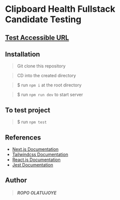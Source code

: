 # Clipboard Health Fullstack Candidate Testing

## [Test Accessible URL](https://clipboard-theta.vercel.app)

## Installation
 > Git clone this repository

 > CD into the created directory

 > $ run `npm i` at the root directory

 > $ run `npm run dev` to start server

## To test project
 > $ run `npm test`

 ## References
 * [Next.js Documentation](https://nextjs.org)
 * [Tailwindcss Documentation](https://tailwindcss.com)
 * [React.js Documentation](https://reactjs.org)
 * [Jest Documentation](https://jestjs.io)

## Author
> ##### ROPO OLATUJOYE 
